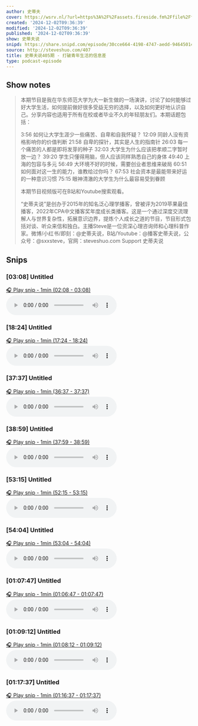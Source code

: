 ```yaml
---
author: 史蒂夫
cover: https://wsrv.nl/?url=https%3A%2F%2Fassets.fireside.fm%2Ffile%2Ffireside-images-2024%2Fpodcasts%2Fimages%2Fb%2Fb25803c6-0112-476c-9dbf-3e0f961a0e9d%2Fcover.jpg%3Fv%3D2&w=200&h=200
created: '2024-12-02T09:36:39'
modified: '2024-12-02T09:36:39'
published: '2024-12-02T09:36:39'
show: 史蒂夫说
snipd: https://share.snipd.com/episode/30cce664-4198-4747-aedd-9464501424d9
source: http://steveshuo.com/407
title: 史蒂夫说405期 - 打破青年生活的信息差
type: podcast-episode
---
```



## Show notes
> 本期节目是我在华东师范大学为大一新生做的一场演讲，讨论了如何能够过好大学生活，如何提前做好很多受益无穷的选择，以及如何更好地认识自己。分享内容也适用于所有在校或者毕业不久的年轻朋友们。本期话题包括：
> 
> 
> 3:56 如何让大学生涯少一些痛苦、自卑和自我怀疑？ 
> 12:09 同龄人没有资格影响你的价值判断 
> 21:58 自卑的探针，其实是人生的指南针 
> 26:03 每一个痛苦的人都是即将发芽的种子 
> 32:03 大学生为什么应该把孝顺二字暂时放一边？ 
> 39:20 学生只懂得用脑，但人应该同样熟悉自己的身体 
> 49:40 上海的包容与多元 
> 56:49 大环境不好的时候，需要创业者思维来破局 
> 60:51 如何面对这一生的能力，谁教给过你吗？ 
> 67:53 社会资本是最能带来好运的一种意识习惯 
> 75:15 眼神清澈的大学生为什么最容易受到眷顾
> 
> 
> 本期节目视频版可在B站和Youtube搜索观看。
> 
> 
> “史蒂夫说”是创办于2015年的知名泛心理学播客，曾被评为2019苹果最佳播客，2022年CPA中文播客奖年度成长类播客。这是一个通过深度交流理解人与世界复杂性，拓展意识边界，提炼个人成长之道的节目，节目形式包括对谈、听众来信和独白。主播Steve是一位资深心理咨询师和心理科普作家。微博/小红书/即刻：@史蒂夫说，B站/Youtube：@播客史蒂夫说，公众号：@sxxsteve，官网：steveshuo.com
> Support 史蒂夫说

## Snips
### [03:08] Untitled
[🎧 Play snip - 1min️ (02:08 - 03:08)](https://share.snipd.com/snip/dd8ed754-8ab9-4e6f-a816-4642187dd8a5)
<audio controls> <source src="https://aphid.fireside.fm/d/1437767933/b25803c6-0112-476c-9dbf-3e0f961a0e9d/d1ae213c-9327-4a6f-a87d-e0822846fc5b.mp3#t=02:08,03:08"> </audio>
### [18:24] Untitled
[🎧 Play snip - 1min️ (17:24 - 18:24)](https://share.snipd.com/snip/8b6ddc6c-f61f-4557-a892-0263f9aa24a3)
<audio controls> <source src="https://aphid.fireside.fm/d/1437767933/b25803c6-0112-476c-9dbf-3e0f961a0e9d/d1ae213c-9327-4a6f-a87d-e0822846fc5b.mp3#t=17:24,18:24"> </audio>
### [37:37] Untitled
[🎧 Play snip - 1min️ (36:37 - 37:37)](https://share.snipd.com/snip/364f3771-e94c-4940-970c-9b8bfb5ec1d1)
<audio controls> <source src="https://aphid.fireside.fm/d/1437767933/b25803c6-0112-476c-9dbf-3e0f961a0e9d/d1ae213c-9327-4a6f-a87d-e0822846fc5b.mp3#t=36:37,37:37"> </audio>
### [38:59] Untitled
[🎧 Play snip - 1min️ (37:59 - 38:59)](https://share.snipd.com/snip/68732882-605a-41e8-bcaf-102a6fc4d388)
<audio controls> <source src="https://aphid.fireside.fm/d/1437767933/b25803c6-0112-476c-9dbf-3e0f961a0e9d/d1ae213c-9327-4a6f-a87d-e0822846fc5b.mp3#t=37:59,38:59"> </audio>
### [53:15] Untitled
[🎧 Play snip - 1min️ (52:15 - 53:15)](https://share.snipd.com/snip/34ba9977-fe12-40d6-a4de-456ed5bfe55c)
<audio controls> <source src="https://aphid.fireside.fm/d/1437767933/b25803c6-0112-476c-9dbf-3e0f961a0e9d/d1ae213c-9327-4a6f-a87d-e0822846fc5b.mp3#t=52:15,53:15"> </audio>
### [54:04] Untitled
[🎧 Play snip - 1min️ (53:04 - 54:04)](https://share.snipd.com/snip/2f24aeed-706e-4737-878d-6ecf9e60f2a4)
<audio controls> <source src="https://aphid.fireside.fm/d/1437767933/b25803c6-0112-476c-9dbf-3e0f961a0e9d/d1ae213c-9327-4a6f-a87d-e0822846fc5b.mp3#t=53:04,54:04"> </audio>
### [01:07:47] Untitled
[🎧 Play snip - 1min️ (01:06:47 - 01:07:47)](https://share.snipd.com/snip/f839b337-a940-4f93-9965-2729636ff042)
<audio controls> <source src="https://aphid.fireside.fm/d/1437767933/b25803c6-0112-476c-9dbf-3e0f961a0e9d/d1ae213c-9327-4a6f-a87d-e0822846fc5b.mp3#t=01:06:47,01:07:47"> </audio>
### [01:09:12] Untitled
[🎧 Play snip - 1min️ (01:08:12 - 01:09:12)](https://share.snipd.com/snip/42a82bd7-5d44-4636-b84b-8514941e7f8e)
<audio controls> <source src="https://aphid.fireside.fm/d/1437767933/b25803c6-0112-476c-9dbf-3e0f961a0e9d/d1ae213c-9327-4a6f-a87d-e0822846fc5b.mp3#t=01:08:12,01:09:12"> </audio>
### [01:17:37] Untitled
[🎧 Play snip - 1min️ (01:16:37 - 01:17:37)](https://share.snipd.com/snip/55b6a5e5-3034-4151-b1c5-78c3896c42d2)
<audio controls> <source src="https://aphid.fireside.fm/d/1437767933/b25803c6-0112-476c-9dbf-3e0f961a0e9d/d1ae213c-9327-4a6f-a87d-e0822846fc5b.mp3#t=01:16:37,01:17:37"> </audio>
